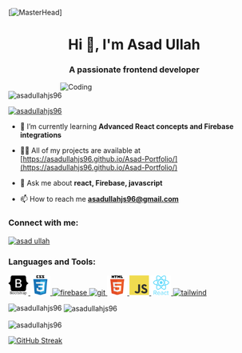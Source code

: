 [![MasterHead](https://encrypted-tbn0.gstatic.com/images?q=tbn:ANd9GcTY4BwEeHzS3HgDuh4TU5pRX6GvSqN5v542Jo8mVR9pubzu9so2KrcZ0V150osyXWmCuA&usqp=CAU)]

<h1 align="center">Hi 👋, I'm Asad Ullah</h1>
<h3 align="center">A passionate frontend developer</h3>
<img align="right" alt="Coding" width="400" src="https://cdn.dribbble.com/users/1162077/screenshots/3848914/programmer.gif">

<p align="left"> <img src="https://komarev.com/ghpvc/?username=asadullahjs96&label=Profile%20views&color=0e75b6&style=flat" alt="asadullahjs96" /> </p>

<p align="left"> <a href="https://github.com/ryo-ma/github-profile-trophy"><img src="https://github-profile-trophy.vercel.app/?username=asadullahjs96" alt="asadullahjs96" /></a> </p>

- 🌱 I’m currently learning **Advanced React concepts and Firebase integrations**

- 👨‍💻 All of my projects are available at [https://asadullahjs96.github.io/Asad-Portfolio/](https://asadullahjs96.github.io/Asad-Portfolio/)

- 💬 Ask me about **react, Firebase, javascript**

- 📫 How to reach me **asadullahjs96@gmail.com**

<h3 align="left">Connect with me:</h3>
<p align="left">
<a href="https://linkedin.com/in/asad ullah" target="blank"><img align="center" src="https://raw.githubusercontent.com/rahuldkjain/github-profile-readme-generator/master/src/images/icons/Social/linked-in-alt.svg" alt="asad ullah" height="30" width="40" /></a>
</p>

<h3 align="left">Languages and Tools:</h3>
<p align="left"> <a href="https://getbootstrap.com" target="_blank" rel="noreferrer"> <img src="https://raw.githubusercontent.com/devicons/devicon/master/icons/bootstrap/bootstrap-plain-wordmark.svg" alt="bootstrap" width="40" height="40"/> </a> <a href="https://www.w3schools.com/css/" target="_blank" rel="noreferrer"> <img src="https://raw.githubusercontent.com/devicons/devicon/master/icons/css3/css3-original-wordmark.svg" alt="css3" width="40" height="40"/> </a> <a href="https://firebase.google.com/" target="_blank" rel="noreferrer"> <img src="https://www.vectorlogo.zone/logos/firebase/firebase-icon.svg" alt="firebase" width="40" height="40"/> </a> <a href="https://git-scm.com/" target="_blank" rel="noreferrer"> <img src="https://www.vectorlogo.zone/logos/git-scm/git-scm-icon.svg" alt="git" width="40" height="40"/> </a> <a href="https://www.w3.org/html/" target="_blank" rel="noreferrer"> <img src="https://raw.githubusercontent.com/devicons/devicon/master/icons/html5/html5-original-wordmark.svg" alt="html5" width="40" height="40"/> </a> <a href="https://developer.mozilla.org/en-US/docs/Web/JavaScript" target="_blank" rel="noreferrer"> <img src="https://raw.githubusercontent.com/devicons/devicon/master/icons/javascript/javascript-original.svg" alt="javascript" width="40" height="40"/> </a> <a href="https://reactjs.org/" target="_blank" rel="noreferrer"> <img src="https://raw.githubusercontent.com/devicons/devicon/master/icons/react/react-original-wordmark.svg" alt="react" width="40" height="40"/> </a> <a href="https://tailwindcss.com/" target="_blank" rel="noreferrer"> <img src="https://www.vectorlogo.zone/logos/tailwindcss/tailwindcss-icon.svg" alt="tailwind" width="40" height="40"/> </a> </p>

<p><img align="left" src="https://github-readme-stats.vercel.app/api/top-langs?username=asadullahjs96&show_icons=true&locale=en&layout=compact" alt="asadullahjs96" /></p>

<p>&nbsp;<img align="center" src="https://github-readme-stats.vercel.app/api?username=asadullahjs96&show_icons=true&locale=en" alt="asadullahjs96" /></p>

<p><img align="center" src="https://github-readme-streak-stats.herokuapp.com/?user=asadullahjs96&" alt="asadullahjs96" /></p>



<a href="https://git.io/streak-stats"><img src="https://github-readme-streak-stats.herokuapp.com?user=ahsanalijs&theme=highcontrast&hide_border=true&border_radius=4.4&type=png" alt="GitHub Streak" /></a>
